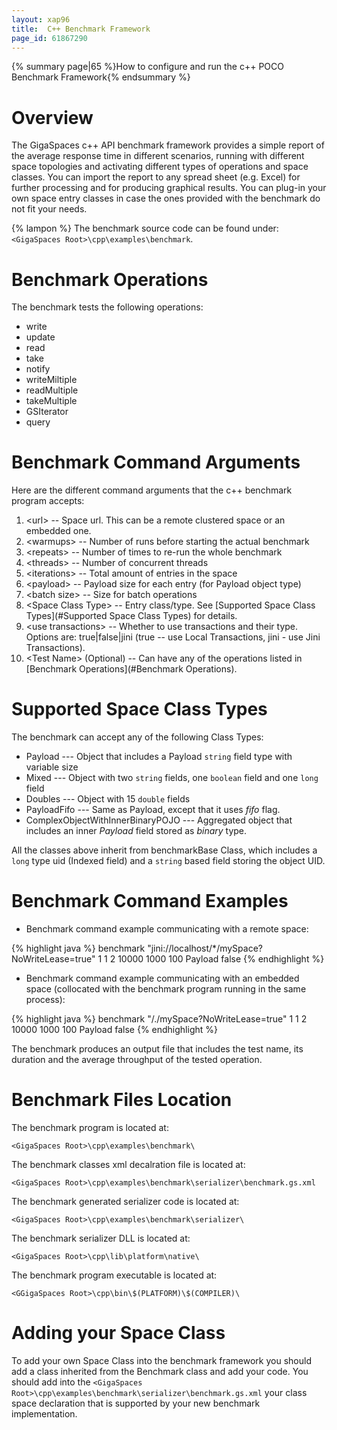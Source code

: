 ```yaml
---
layout: xap96
title:  C++ Benchmark Framework
page_id: 61867290
---
```


{% summary page|65 %}How to configure and run the c++ POCO Benchmark Framework{% endsummary %}

# Overview

The GigaSpaces c++ API benchmark framework provides a simple report of the average response time in different scenarios, running with different space topologies and activating different types of operations and space classes.
You can import the report to any spread sheet (e.g. Excel) for further processing and for producing graphical results.
You can plug-in your own space entry classes in case the ones provided with the benchmark do not fit your needs.

{% lampon %} The benchmark source code can be found under: `<GigaSpaces Root>\cpp\examples\benchmark`.

# Benchmark Operations

The benchmark tests the following operations:

- write
- update
- read
- take
- notify
- writeMiltiple
- readMultiple
- takeMultiple
- GSIterator
- query

# Benchmark Command Arguments

Here are the different command arguments that the c++ benchmark program accepts:

1. \<url\> -- Space url. This can be a remote clustered space or an embedded one.
2. \<warmups\> -- Number of runs before starting the actual benchmark
3. \<repeats\> -- Number of times to re-run the whole benchmark
4. \<threads\> -- Number of concurrent threads
5. \<iterations\> -- Total amount of entries in the space
6. \<payload\> -- Payload size for each entry (for Payload object type)
7. \<batch size\> -- Size for batch operations
8. \<Space Class Type\> -- Entry class/type. See [Supported Space Class Types](#Supported Space Class Types) for details.
9. \<use transactions\> -- Whether to use transactions and their type. Options are: true\|false\|jini (true -- use Local Transactions, jini - use Jini Transactions).
10. \<Test Name\> (Optional) -- Can have any of the operations listed in [Benchmark Operations](#Benchmark Operations).


# Supported Space Class Types

The benchmark can accept any of the following Class Types:

- Payload --- Object that includes a Payload `string` field type with variable size
- Mixed --- Object with two `string` fields, one `boolean` field and one `long` field
- Doubles --- Object with 15 `double` fields
- PayloadFifo --- Same as Payload, except that it uses _fifo_ flag.
- ComplexObjectWithInnerBinaryPOJO --- Aggregated object that includes an inner _Payload_ field stored as _binary_ type.

All the classes above inherit from benchmarkBase Class, which includes a `long` type uid (Indexed field) and a `string` based field storing the object UID.

# Benchmark Command Examples

- Benchmark command example communicating with a remote space:

{% highlight java %}
benchmark "jini://localhost/*/mySpace?NoWriteLease=true" 1 1 2 10000 1000 100 Payload false
{% endhighlight %}

- Benchmark command example communicating with an embedded space (collocated with the benchmark program running in the same process):

{% highlight java %}
benchmark "/./mySpace?NoWriteLease=true" 1 1 2 10000 1000 100 Payload false
{% endhighlight %}

The benchmark produces an output file that includes the test name, its duration and the average throughput of the tested operation.

# Benchmark Files Location

The benchmark program is located at:

    <GigaSpaces Root>\cpp\examples\benchmark\

The benchmark classes xml decalration file is located at:

    <GigaSpaces Root>\cpp\examples\benchmark\serializer\benchmark.gs.xml

The benchmark generated serializer code is located at:

    <GigaSpaces Root>\cpp\examples\benchmark\serializer\

The benchmark serializer DLL is located at:

    <GigaSpaces Root>\cpp\lib\platform\native\

The benchmark program executable is located at:

    <GGigaSpaces Root>\cpp\bin\$(PLATFORM)\$(COMPILER)\

# Adding your Space Class

To add your own Space Class into the benchmark framework you should add a class inherited from the Benchmark class and add your code.
You should add into the `<GigaSpaces Root>\cpp\examples\benchmark\serializer\benchmark.gs.xml` your class space declaration that is supported by your new benchmark implementation.
